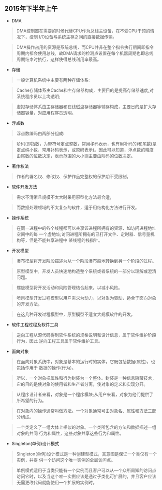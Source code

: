 ## 2015年下半年上午

- DMA

>DMA控制器在需要的时候代替CPU作为总线主设备，在不受CPU干预的情况下，控制
I/O设备与系统主存之间的直接数据传输。

>DMA操作占用的资源是系统总线，而CPU并非在整个指令执行期间即指令周期内都会使用总线，故DMA请求的检测点设置在每个机器周期也即总线周期结束时执行，这样使得总线利用率最高。

- 存储

>一般计算机系统中主要有两种存储体系:
 
>Cache存储体系由Cache和主存储器构成，主要目的是提高存储器速度,对系统程序员以上均透明;

>虛拟存储体系由主存储器和在线磁盘存储器等辅存构成，主要日的是扩大存储器容量，对应用程序员透明。

- 浮点数

>浮点数编码由两部分组成:

>阶码(即指数，为带符号定点整数，常用移码表示，也有用补码的)和尾数(是定点纯小数，常用补码表示，或原码表示)。因此可以知道，浮点数的精度由尾数的位数决定，表示范围的大小则主要由阶码的位数决定。

- 著作权法

>作者的署名权、修改权、保护作品完整权的保护期不受限制。

- 软件开发方法

>需求不清晰且规模不太大时采用原型化方法最合适，

>而数据处理领域的不太复杂的软件，适于用结构化方法进行开发。

- 操作系统

>在同一进程中的各个线程都可以共享该进程所拥有的资源，如访问进程地址空间中的每
一个虚地址;访问进程所拥有的已打开文件、定时器、信号量机构等，但是不能共享进程中
某线程的栈指针。

- 开发模型

>瀑布模型将开发阶段描述为从一个阶段瀑布般地转换到另一个阶段的过程。

>原型模型中，开发人员快速地构造整个系统或者系统的一部分以理解或澄清问题。

>螺旋模型将开发活动和风险管理结合起来，以减小风险。

>喷泉模型开发过程模型以用户需求为动力，以对象为驱动，适合于面向对象的开发方法。

>在这几种开发过程模型中，原型模型不适宜大规模软件的开发。

- 软件工程过程及软件工具

>逆向工程从源代码得到软件系统的规格说明和设计信息，属于软件维护阶段行为，因此
逆向工程工具属于软件维护工具。

- 面向对象

>在面向对象系统中，对象是基本的运行时的实体，它既包括数据(属性)，也包括作用于
数据的操作(行为)。

>所以，一个对象把属性和行为封装为一个整体。封装是一种信息隐蔽技术，它的目的是使对象的使用者和生产者分离，使对象的定义和实现分开。

>从程序设计者来看，对象是一个程序模块;从用户来看，对象为他们提供了所希望的行为。

>在对象内的操作通常叫做方法。一个对象通常可由对象名、属性和方法三部分组成。

>一个类定义了一组大体上相似的对象。一个类所包含的方法和数据描述一组对象的共同
行为和属性，这些对象共享这些行为和属性。

- Singleton(单例)设计模式

>Singleton(单例)设计模式是一种创建型模式，其意图是保证一个类仅有一个实例，并提
供一个访问这个唯一实例的全局访问点。

>单例模式适用于当类只能有一个实例而且客户可以从一个众所周知的访问点访问它时，以及当这个唯一实例应该是通过子类化可扩展的，并且客户应该无需更改代码就能使用一个扩展的实例时。